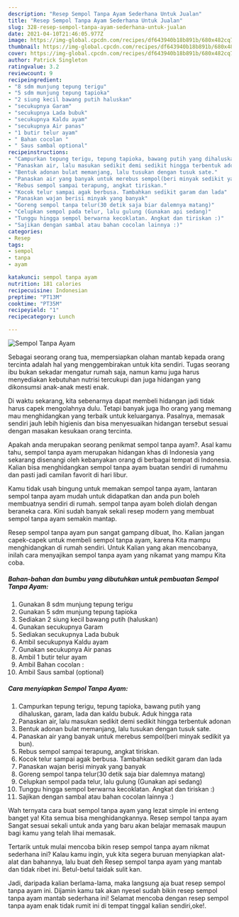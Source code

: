 ```yaml
---
description: "Resep Sempol Tanpa Ayam Sederhana Untuk Jualan"
title: "Resep Sempol Tanpa Ayam Sederhana Untuk Jualan"
slug: 328-resep-sempol-tanpa-ayam-sederhana-untuk-jualan
date: 2021-04-10T21:46:05.977Z
image: https://img-global.cpcdn.com/recipes/df643940b18b891b/680x482cq70/sempol-tanpa-ayam-foto-resep-utama.jpg
thumbnail: https://img-global.cpcdn.com/recipes/df643940b18b891b/680x482cq70/sempol-tanpa-ayam-foto-resep-utama.jpg
cover: https://img-global.cpcdn.com/recipes/df643940b18b891b/680x482cq70/sempol-tanpa-ayam-foto-resep-utama.jpg
author: Patrick Singleton
ratingvalue: 3.2
reviewcount: 9
recipeingredient:
- "8 sdm munjung tepung terigu"
- "5 sdm munjung tepung tapioka"
- "2 siung kecil bawang putih haluskan"
- "secukupnya Garam"
- "secukupnya Lada bubuk"
- "secukupnya Kaldu ayam"
- "secukupnya Air panas"
- "1 butir telur ayam"
- " Bahan cocolan "
- " Saus sambal optional"
recipeinstructions:
- "Campurkan tepung terigu, tepung tapioka, bawang putih yang dihaluskan, garam, lada dan kaldu bubuk. Aduk hingga rata"
- "Panaskan air, lalu masukan sedikit demi sedikit hingga terbentuk adonan"
- "Bentuk adonan bulat memanjang, lalu tusukan dengan tusuk sate."
- "Panaskan air yang banyak untuk merebus sempol(beri minyak sedikit ya bun)."
- "Rebus sempol sampai terapung, angkat tiriskan."
- "Kocok telur sampai agak berbusa. Tambahkan sedikit garam dan lada"
- "Panaskan wajan berisi minyak yang banyak"
- "Goreng sempol tanpa telur(30 detik saja biar dalemnya matang)"
- "Celupkan sempol pada telur, lalu gulung (Gunakan api sedang)"
- "Tunggu hingga sempol berwarna kecoklatan. Angkat dan tiriskan :)"
- "Sajikan dengan sambal atau bahan cocolan lainnya :)"
categories:
- Resep
tags:
- sempol
- tanpa
- ayam

katakunci: sempol tanpa ayam 
nutrition: 181 calories
recipecuisine: Indonesian
preptime: "PT13M"
cooktime: "PT35M"
recipeyield: "1"
recipecategory: Lunch

---
```



![Sempol Tanpa Ayam](https://img-global.cpcdn.com/recipes/df643940b18b891b/680x482cq70/sempol-tanpa-ayam-foto-resep-utama.jpg)

Sebagai seorang orang tua, mempersiapkan olahan mantab kepada orang tercinta adalah hal yang menggembirakan untuk kita sendiri. Tugas seorang ibu bukan sekadar mengatur rumah saja, namun kamu juga harus menyediakan kebutuhan nutrisi tercukupi dan juga hidangan yang dikonsumsi anak-anak mesti enak.

Di waktu  sekarang, kita sebenarnya dapat membeli hidangan jadi tidak harus capek mengolahnya dulu. Tetapi banyak juga lho orang yang memang mau menghidangkan yang terbaik untuk keluarganya. Pasalnya, memasak sendiri jauh lebih higienis dan bisa menyesuaikan hidangan tersebut sesuai dengan masakan kesukaan orang tercinta. 



Apakah anda merupakan seorang penikmat sempol tanpa ayam?. Asal kamu tahu, sempol tanpa ayam merupakan hidangan khas di Indonesia yang sekarang disenangi oleh kebanyakan orang di berbagai tempat di Indonesia. Kalian bisa menghidangkan sempol tanpa ayam buatan sendiri di rumahmu dan pasti jadi camilan favorit di hari libur.

Kamu tidak usah bingung untuk memakan sempol tanpa ayam, lantaran sempol tanpa ayam mudah untuk didapatkan dan anda pun boleh membuatnya sendiri di rumah. sempol tanpa ayam boleh diolah dengan beraneka cara. Kini sudah banyak sekali resep modern yang membuat sempol tanpa ayam semakin mantap.

Resep sempol tanpa ayam pun sangat gampang dibuat, lho. Kalian jangan capek-capek untuk membeli sempol tanpa ayam, karena Kita mampu menghidangkan di rumah sendiri. Untuk Kalian yang akan mencobanya, inilah cara menyajikan sempol tanpa ayam yang nikamat yang mampu Kita coba.

<!--inarticleads1-->

##### Bahan-bahan dan bumbu yang dibutuhkan untuk pembuatan Sempol Tanpa Ayam:

1. Gunakan 8 sdm munjung tepung terigu
1. Gunakan 5 sdm munjung tepung tapioka
1. Sediakan 2 siung kecil bawang putih (haluskan)
1. Gunakan secukupnya Garam
1. Sediakan secukupnya Lada bubuk
1. Ambil secukupnya Kaldu ayam
1. Gunakan secukupnya Air panas
1. Ambil 1 butir telur ayam
1. Ambil  Bahan cocolan :
1. Ambil  Saus sambal (optional)




<!--inarticleads2-->

##### Cara menyiapkan Sempol Tanpa Ayam:

1. Campurkan tepung terigu, tepung tapioka, bawang putih yang dihaluskan, garam, lada dan kaldu bubuk. Aduk hingga rata
1. Panaskan air, lalu masukan sedikit demi sedikit hingga terbentuk adonan
1. Bentuk adonan bulat memanjang, lalu tusukan dengan tusuk sate.
1. Panaskan air yang banyak untuk merebus sempol(beri minyak sedikit ya bun).
1. Rebus sempol sampai terapung, angkat tiriskan.
1. Kocok telur sampai agak berbusa. Tambahkan sedikit garam dan lada
1. Panaskan wajan berisi minyak yang banyak
1. Goreng sempol tanpa telur(30 detik saja biar dalemnya matang)
1. Celupkan sempol pada telur, lalu gulung (Gunakan api sedang)
1. Tunggu hingga sempol berwarna kecoklatan. Angkat dan tiriskan :)
1. Sajikan dengan sambal atau bahan cocolan lainnya :)




Wah ternyata cara buat sempol tanpa ayam yang lezat simple ini enteng banget ya! Kita semua bisa menghidangkannya. Resep sempol tanpa ayam Sangat sesuai sekali untuk anda yang baru akan belajar memasak maupun bagi kamu yang telah lihai memasak.

Tertarik untuk mulai mencoba bikin resep sempol tanpa ayam nikmat sederhana ini? Kalau kamu ingin, yuk kita segera buruan menyiapkan alat-alat dan bahannya, lalu buat deh Resep sempol tanpa ayam yang mantab dan tidak ribet ini. Betul-betul taidak sulit kan. 

Jadi, daripada kalian berlama-lama, maka langsung aja buat resep sempol tanpa ayam ini. Dijamin kamu tak akan nyesel sudah bikin resep sempol tanpa ayam mantab sederhana ini! Selamat mencoba dengan resep sempol tanpa ayam enak tidak rumit ini di tempat tinggal kalian sendiri,oke!.

